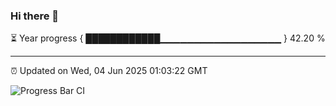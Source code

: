 ### Hi there 👋

⏳ Year progress { ████████████▁▁▁▁▁▁▁▁▁▁▁▁▁▁▁▁▁▁ } 42.20 %

---

⏰ Updated on Wed, 04 Jun 2025 01:03:22 GMT

![Progress Bar CI](https://github.com/code-lakshay/GitHub-Actions-Demo/workflows/Progress%20Bar%20CI/badge.svg)
